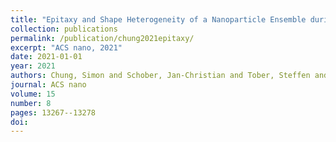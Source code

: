 ```yaml
---
title: "Epitaxy and Shape Heterogeneity of a Nanoparticle Ensemble during Redox Cycles"
collection: publications
permalink: /publication/chung2021epitaxy/
excerpt: "ACS nano, 2021"
date: 2021-01-01
year: 2021
authors: Chung, Simon and Schober, Jan-Christian and Tober, Steffen and Schmidt, Daniel and Khadiev, Azat and Novikov, Dmitri V and Vonk, Vedran and Stierle, Andreas
journal: ACS nano
volume: 15
number: 8
pages: 13267--13278
doi: 
---
```

